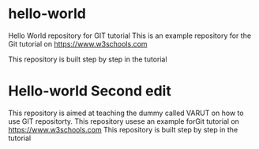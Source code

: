 # hello-world

Hello World repository for GIT tutorial
This is an example repository for the Git tutorial on https://www.w3schools.com


This repository is built step by step in the tutorial

# Hello-world Second edit

This repository is aimed at teaching the dummy called VARUT on how to use GIT repositorty.
This repository usese an example forGit tutorial on https://www.w3schools.com
This repository is built step by step in the tutorial
